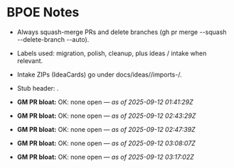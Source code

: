 <!-- status: stub; target: 150+ words -->
<!-- status: stub; target: 150+ words -->
# BPOE Notes

- Always squash-merge PRs and delete branches (gh pr merge --squash --delete-branch --auto).
- Labels used: migration, polish, cleanup, plus ideas / intake when relevant.
- Intake ZIPs (IdeaCards) go under docs/ideas/<YYYY-MM-DD>/imports-<HHmmss>/.
- Stub header: <!-- status: stub; target: 150+ words -->.





- **GM PR bloat:** OK: none open — _as of 2025-09-12 01:41:29Z_



- **GM PR bloat:** OK: none open — _as of 2025-09-12 02:43:29Z_


- **GM PR bloat:** OK: none open — _as of 2025-09-12 02:47:39Z_


- **GM PR bloat:** OK: none open — _as of 2025-09-12 03:08:07Z_


- **GM PR bloat:** OK: none open — _as of 2025-09-12 03:17:02Z_

